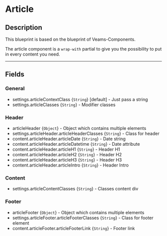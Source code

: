 # Article

## Description

This blueprint is based on the blueprint of Veams-Components.

The article component is a `wrap-with` partial to give you the possibility to put in every content you need. 

----

## Fields

### General
- settings.articleContextClass {`String`} [default] - Just pass a string
- settings.articleClasses {`String`} - Modifier classes

### Header
- articleHeader {`Object`} - Object which contains multiple elements
- settings.articleHeader.articleHeaderClasses {`String`} - Class for header
- content.articleHeader.articleDate {`String`} - Date string
- content.articleHeader.articleDatetime {`String`} - Date attribute
- content.articleHeader.articleH1 {`String`} - Header H1
- content.articleHeader.articleH2 {`String`} - Header H2
- content.articleHeader.articleH3 {`String`} - Header H3
- content.articleHeader.articleIntro {`String`} - Header Intro

### Content
- settings.articleContentClasses {`String`} - Classes content div

### Footer
- articleFooter {`Object`} - Object which contains multiple elements
- settings.articleFooter.articleFooterClasses {`String`} - Class for footer element
- content.articleFooter.articleFooterLink {`String`} - Footer link